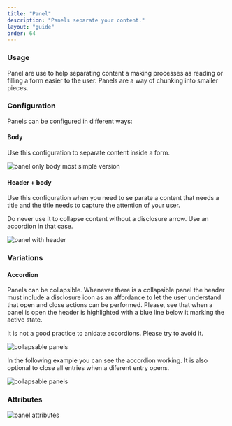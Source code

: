 ```yaml
---
title: "Panel"
description: "Panels separate your content."
layout: "guide"
order: 64
---
```


### Usage

Panel are use to help separating content a making processes as reading or filling a form easier to the user. Panels are a way of chunking into smaller pieces.

### Configuration

Panels can be configured in different ways:

#### Body

Use this configuration to separate content inside a form.

![panel only body most simple version](/images/lexicon-1/panelNaked.png)

#### Header + body

Use this configuration when you need to se parate a content that needs a title and the title needs to capture the attention of your user.

Do never use it to collapse content without a disclosure arrow. Use an accordion in that case.

![panel with header](/images/lexicon-1/panelHeaderBody.png)

### Variations

#### Accordion

Panels can be collapsible. Whenever there is a collapsible panel the header must include a disclosure icon as an affordance to let the user understand that open and close actions can be performed. Please, see that when a panel is open the header is highlighted with a blue line below it marking the active state.

It is not a good practice to anidate accordions. Please try to avoid it.

![collapsable panels](/images/lexicon-1/panelCollasable.png)

In the following example you can see the accordion working. It is also optional to close all entries when a diferent entry opens.

![collapsable panels](/images/lexicon-1/panelCollapsibleExample.gif)

### Attributes

![panel attributes](/images/lexicon-1/panelAttributes.png)


